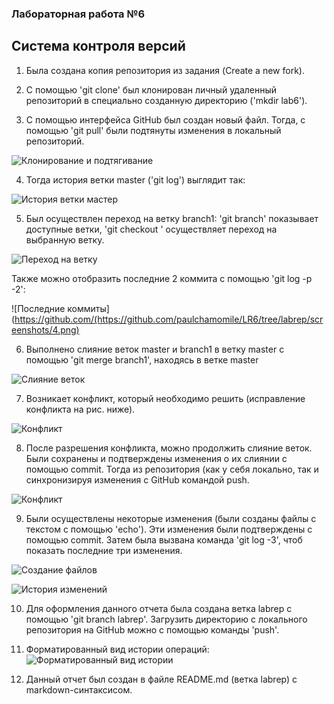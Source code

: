 ### Лабораторная работа №6

## Система контроля версий

  1. Была создана копия репозитория из задания (Create a new fork).

  2. С помощью 'git clone' был клонирован личный удаленный репозиторий в специально созданную директорию ('mkdir lab6').

  3. С помощью интерфейса GitHub был создан новый файл. Тогда, с помощью 'git pull' были подтянуты изменения в локальный репозиторий.

![Клонирование и подтягивание](https://github.com/paulchamomile/LR6/tree/labrep/screenshots/1.png)

  4. Тогда история ветки master ('git log') выглядит так:

![История ветки мастер](https://github.com/paulchamomile/LR6/tree/labrep/screenshots/2.png)

  5. Был осуществлен переход на ветку branch1: 'git branch' показывает доступные ветки, 'git checkout <branch1>' осуществляет переход на выбранную ветку.
  
![Переход на ветку](https://github.com/paulchamomile/LR6/tree/labrep/screenshots/3.png)

Также можно отобразить последние 2 коммита с помощью 'git log -p -2':

![Последние коммиты](https://github.com/(https://github.com/paulchamomile/LR6/tree/labrep/screenshots/4.png)

  6. Выполнено слияние веток master и branch1 в ветку master с помощью 'git merge branch1', находясь в ветке master

![Слияние веток](https://github.com/paulchamomile/LR6/tree/labrep/screenshots/5.png)

  7. Возникает конфликт, который необходимо решить (исправление конфликта на рис. ниже).

![Конфликт](https://github.com/paulchamomile/LR6/tree/labrep/screenshots/6.jpg)

  8. После разрешения конфликта, можно продолжить слияние веток. Были сохранены и подтверждены изменения о их слиянии с помощью commit. Тогда из репозитория (как у себя локально, так и синхронизируя изменения с GitHub командой push.
  
![Конфликт](https://github.com/paulchamomile/LR6/tree/labrep/screenshots/7.jpg)
  
  9. Были осуществлены некоторые изменения (были созданы файлы с текстом с помощью 'echo'). Эти изменения были подтверждены с помощью commit. Затем была вызвана команда 'git log -3', чтоб показать последние три изменения.
  
![Создание файлов](https://github.com/paulchamomile/LR6/tree/labrep/screenshots/8.jpg)
  
![История изменений](https://github.com/paulchamomile/LR6/tree/labrep/screenshots/9.jpg)
  
  10. Для оформления данного отчета была создана ветка labrep с помощью 'git branch labrep'. Загрузить директорию с локального репозитория на GitHub можно с помощью команды 'push'.

  11. Форматированный вид истории операций:
![Форматированный вид истории](https://github.com/paulchamomile/LR6/tree/labrep/screenshots/14.png)
  
  12. Данный отчет был создан в файле README.md (ветка labrep) с markdown-синтаксисом.
